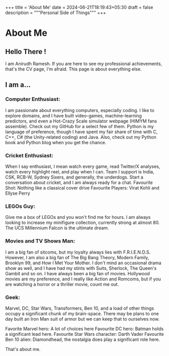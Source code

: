 +++
title = 'About Me'
date = 2024-06-21T18:19:43+05:30
draft = false
description = """Personal Side of Things"""
+++

# About Me

## Hello There !

I am Anirudh Ramesh. If you are here to see my professional achievements, that's the CV page, I'm afraid.
This page is about everything else. 

## I am a...

### Computer Enthusiast:
I am passionate about everything computers, especially coding. I like to explore domains, and I have built video-games, machine-learning predictors, and even a Hot-Crazy Scale simulator webpage (HIMYM fans assemble). Check out my GitHub for a select few of them. Python is my language of preference, though I have spent my fair share of time with C, C++, C# (the Unity-related coding) and Java. Also, check out my Python book and Python blog when you get the chance.

### Cricket Enthusiast:
When I say enthusiast, I mean watch every game, read Twitter/X analyses, watch every highlight reel, and play when I can. Team I support is India, CSK, RCB-W, Sydney Sixers, and generally, the underdogs. Start a conversation about cricket, and I am always ready for a chat. 
Favourite Shot: Nothing like a classical cover drive
Favourite Players: Virat Kohli and Ellyse Perry

### LEGOs Guy:
Give me a box of LEGOs and you won't find me for hours. I am always looking to increase my minifigure collection, currently strong at almost 80. The UCS Millennium Falcon is the ultimate dream. 

### Movies and TV Shows Man:
I am a big fan of sitcoms, but my loyalty always lies with F.R.I.E.N.D.S. However, I am also a big fan of The Big Bang Theory, Modern Family, Brooklyn 99, and How I Met Your Mother. I don't mind an occasional drama show as well, and I have had my stints with Suits, Sherlock, The Queen's Gambit and so on.
I have always been a big fan of movies. Hollywood movies are my preference, and I really like Action and Romcoms, but if you are watching a horror or a thriller movie, count me out.

### Geek:
Marvel, DC, Star Wars, Transformers, Ben 10, and a load of other things occupy a significant chunk of my brain-space. There may be plans to one day built an Iron Man suit of armor but we can keep that to ourselves now. 

Favorite Marvel hero: A lot of choices here
Favourite DC hero: Batman holds a significant lead here.
Favourite Star Wars character: Darth Vader
Favourite Ben 10 alien: Diamondhead, the nostalgia does play a significant role here.

That's about me.

